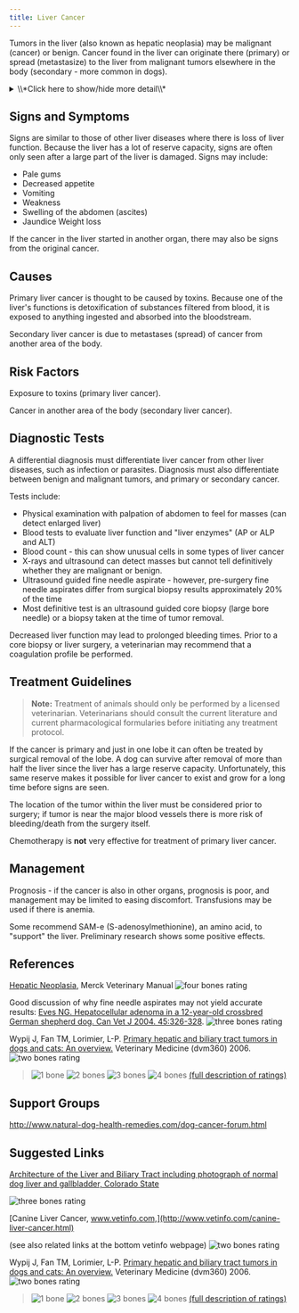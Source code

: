 ```yaml
---
title: Liver Cancer
---
```

Tumors in the liver (also known as hepatic neoplasia) may be malignant
(cancer) or benign. Cancer found in the liver can originate there
(primary) or spread (metastasize) to the liver from malignant tumors
elsewhere in the body (secondary - more common in dogs).

<details>
<summary>\\*Click here to show/hide more detail\\*</summary>

Tumors are classified based on the embryonic origin of the cancerous cells they contain, determined by microscopic analysis of the tumor biopsy. The prefix "-hepato" (liver) may be added to give the formal name of the cancer, e.g., hepatocarcinoma.

Benign liver tumors:

* Adenoma

Malignant liver tumors:

* Carcinoma
* Lymphoma
* Hemangiosarcoma

Primary liver cancer is not common in dogs, accounting for only 1-3% of canine tumors. Most primary liver cancer seen in dogs is hepatocellular carcinoma or biliary carcinoma (carcinoma of the bile tract, which moves bile from the liver to the small intestine).

Primary liver cancer can spread to other organs, such as the lungs. Secondary cancers in the liver may have metastasized from cancers in a number of different organs including the pancreas, mammary glands, adrenal glands, intestine or thyroid.

</details>

## Signs and Symptoms

Signs are similar to those of other liver diseases where there is loss
of liver function. Because the liver has a lot of reserve capacity,
signs are often only seen after a large part of the liver is damaged.
Signs may include:

* Pale gums
* Decreased appetite
* Vomiting
* Weakness
* Swelling of the abdomen (ascites)
* Jaundice Weight loss

If the cancer in the liver started in another organ, there may also be
signs from the original cancer.

## Causes

Primary liver cancer is thought to be caused by toxins. Because one of
the liver's functions is detoxification of substances filtered from
blood, it is exposed to anything ingested and absorbed into the
bloodstream.

Secondary liver cancer is due to metastases (spread) of cancer from
another area of the body.

## Risk Factors

Exposure to toxins (primary liver cancer).

Cancer in another area of the body (secondary liver cancer).

## Diagnostic Tests

A differential diagnosis must differentiate liver cancer from other
liver diseases, such as infection or parasites. Diagnosis must also
differentiate between benign and malignant tumors, and primary or
secondary cancer.

Tests include:

* Physical examination with palpation of abdomen to feel for masses
  (can detect enlarged liver)
* Blood tests to evaluate liver function and "liver enzymes" (AP or
  ALP and ALT)
* Blood count - this can show unusual cells in some types of liver
  cancer
* X-rays and ultrasound can detect masses but cannot tell definitively
  whether they are malignant or benign.
* Ultrasound guided fine needle aspirate - however, pre-surgery fine
  needle aspirates differ from surgical biopsy results approximately
  20% of the time
* Most definitive test is an ultrasound guided core biopsy (large bore
  needle) or a biopsy taken at the time of tumor removal.

Decreased liver function may lead to prolonged bleeding times. Prior to
a core biopsy or liver surgery, a veterinarian may recommend that a
coagulation profile be performed.

## Treatment Guidelines

> **Note:** Treatment of animals should only be performed by a licensed
> veterinarian. Veterinarians should consult the current literature and
> current pharmacological formularies before initiating any treatment
> protocol.

If the cancer is primary and just in one lobe it can often be treated by
surgical removal of the lobe. A dog can survive after removal of more
than half the liver since the liver has a large reserve capacity.
Unfortunately, this same reserve makes it possible for liver cancer to
exist and grow for a long time before signs are seen.

The location of the tumor within the liver must be considered prior to
surgery; if tumor is near the major blood vessels there is more risk of
bleeding/death from the surgery itself.

Chemotherapy is **not** very effective for treatment of primary liver
cancer.

## Management

Prognosis - if the cancer is also in other organs, prognosis is poor,
and management may be limited to easing discomfort. Transfusions may be
used if there is anemia.

Some recommend SAM-e (S-adenosylmethionine), an amino acid, to
"support" the liver. Preliminary research shows some positive effects.

## References

[Hepatic
Neoplasia](http://www.merckvetmanual.com/mvm/digestive_system/hepatic_disease_in_small_animals/hepatic_neoplasia_in_small_animals.html),
Merck Veterinary Manual  ![four bones
rating](/img/4-bones.gif)

Good discussion of why fine needle aspirates may not yield accurate
results: [Eves NG. Hepatocellular adenoma in a 12-year-old crossbred
German shepherd dog. Can Vet J 2004.
45:326-328](http://www.ncbi.nlm.nih.gov/pmc/articles/PMC548621/?tool=pmcentrez).
![three bones
rating](/img/3-bones.gif)

Wypij J, Fan TM, Lorimier, L-P. [Primary hepatic and biliary tract
tumors in dogs and cats: An
overview.](https://www.dvm360.com/view/primary-hepatic-and-biliary-tract-tumors-dogs-and-cats-overview)
Veterinary Medicine (dvm360) 2006.  ![two bones
rating](https://www.samoyedhealthfoundation.org/img/2-bones.gif)

> ![1 bone](/img/1-bone.gif)
> ![2 bones](/img/2-bones.gif)
> ![3 bones](/img/3-bones.gif)
> ![4 bones](/img/4-bones.gif)
> [(full description of ratings)](/diseases/ratings-what-do-they-mean)

## Support Groups

<http://www.natural-dog-health-remedies.com/dog-cancer-forum.html>

## Suggested Links

[Architecture of the Liver and Biliary Tract including photograph of
normal dog liver and gallbladder,  Colorado
State](http://www.vivo.colostate.edu/hbooks/pathphys/digestion/liver/anatomy.html)

  ![three bones
rating](/img/3-bones.gif)

[Canine Liver Cancer,
www.vetinfo.com,](http://www.vetinfo.com/canine-liver-cancer.html)

(see also related links at the bottom vetinfo webpage) ![two bones
rating](/img/2-bones.gif)

Wypij J, Fan TM, Lorimier, L-P. [Primary hepatic and biliary tract
tumors in dogs and cats: An
overview.](https://www.dvm360.com/view/primary-hepatic-and-biliary-tract-tumors-dogs-and-cats-overview)
Veterinary Medicine (dvm360) 2006.  ![two bones
rating](https://www.samoyedhealthfoundation.org/img/2-bones.gif)

> ![1 bone](/img/1-bone.gif)
> ![2 bones](/img/2-bones.gif)
> ![3 bones](/img/3-bones.gif)
> ![4 bones](/img/4-bones.gif)
> [(full description of ratings)](/diseases/ratings-what-do-they-mean)
